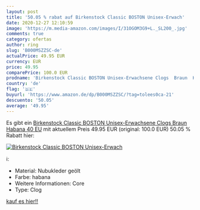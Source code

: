 ```yaml
---
layout: post
title: '50.05 % rabat auf Birkenstock Classic BOSTON Unisex-Erwach'
date: 2020-12-27 12:10:59
image: 'https://m.media-amazon.com/images/I/31OGOM3G9+L._SL200_.jpg'
comments: true
category: ofertas
author: ring
slug: 'B000MSZZSC-de'
actualPrice: 49.95 EUR
currency: EUR
price: 49.95
comparePrice: 100.0 EUR
prodname: 'Birkenstock Classic BOSTON Unisex-Erwachsene Clogs  Braun  Habana   40 EU'
country: 'de'
flag: '🇩🇪'
buyurl: 'https://www.amazon.de/dp/B000MSZZSC/?tag=tolees0ca-21'
descuento: '50.05'
average: '49.95'
---
```


Es gibt ein [Birkenstock Classic BOSTON Unisex-Erwachsene Clogs  Braun  Habana   40 EU](https://www.amazon.de/dp/B000MSZZSC/?tag=tolees0ca-21) mit aktuellem Preis 49.95 EUR (original: 100.0 EUR) 50.05 % Rabatt hier:

[![Birkenstock Classic BOSTON Unisex-Erwach](https://m.media-amazon.com/images/I/31OGOM3G9+L._SL200_.jpg)](https://www.amazon.de/dp/B000MSZZSC/?tag=tolees0ca-21)

ℹ️:

- Material: Nubukleder geölt
- Farbe: habana
- Weitere Informationen: Core
- Type: Clog

[kauf es hier!!](https://www.amazon.de/dp/B000MSZZSC/?tag=tolees0ca-21)
